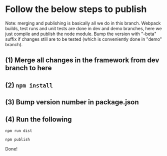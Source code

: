 # Follow the below steps to publish

Note: merging and publishing is basically all we do in this branch. 
Webpack builds, test runs and unit tests are done in dev and demo branches, here we just compile and publish the node module. 
Bump the version with "-beta" suffix if changes still are to be tested (which is conveniently done in "demo" branch).

## (1) Merge all changes in the framework from dev branch to here

## (2) `npm install`
 
## (3) Bump version number in package.json

## (4) Run the following

```
npm run dist

npm publish

```

Done!



